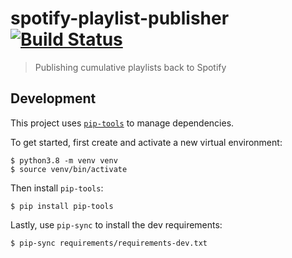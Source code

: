 # spotify-playlist-publisher [![Build Status](https://travis-ci.com/mackorone/spotify-playlist-publisher.svg?branch=master)](https://travis-ci.com/mackorone/spotify-playlist-publisher)

> Publishing cumulative playlists back to Spotify

## Development

This project uses [`pip-tools`](https://github.com/jazzband/pip-tools) to manage
dependencies.

To get started, first create and activate a new virtual environment:
```
$ python3.8 -m venv venv
$ source venv/bin/activate
```

Then install `pip-tools`:
```
$ pip install pip-tools
```

Lastly, use `pip-sync` to install the dev requirements:
```
$ pip-sync requirements/requirements-dev.txt
```
